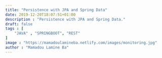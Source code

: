 ```yaml
---
title: "Persistence with JPA and Spring Data"
date: 2019-12-20T18:07:51+01:00
description : "Persistence with JPA and Spring Data."
draft: false
tags : [
    "JAVA" , "SPRINGBOOT", "REST"
]
image : "https://mamadoulamineba.netlify.com/images/monitoring.jpg"
author : "Mamadou Lamine Ba"
---
```


